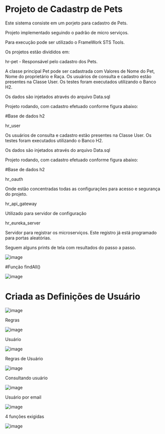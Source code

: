 # Projeto de Cadastrp de Pets
Este sistema consiste em um porjeto para cadastro de Pets.


Projeto implementado seguindo o padrão de micro serviços.

Para execução pode ser utilizado o FrameWork STS Tools.

Os projetos estão divididos em:

hr-pet - Responsável pelo cadastro dos Pets.

A classe principal Pet pode ser cadastrada com Valores de Nome do Pet, Nome do proprietário e Raça.
Os usuários de consulta e cadastro estão presentes na Classe User.
Os testes foram executados utilizando o Banco H2.

Os dados são injetados através do arquivo Data.sql

Projeto rodando, com cadastro efetuado conforme figura abaixo:

#Base de dados h2

hr_user

Os usuários de consulta e cadastro estão presentes na Classe User.
Os testes foram executados utilizando o Banco H2.

Os dados são injetados através do arquivo Data.sql

Projeto rodando, com cadastro efetuado conforme figura abaixo:

#Base de dados h2

hr_oauth

Onde estão concentradas todas as configurações para acesso e segurança do projeto.

hr_api_gateway

Utilizado para servidor de configuração 

hr_eureka_server

Servidor para registrar os microserviços. Este registro já está programado para portas aleatórias.

Seguem alguns prints de tela com resultados do passo a passo.

![image](https://user-images.githubusercontent.com/35120906/129282927-01a19602-6fc1-4dad-a53d-8a5239b3adcc.png)

#Função findAll()

![image](https://user-images.githubusercontent.com/35120906/129287051-f125c874-ba49-46dd-8518-e1deeef1d68e.png)
 
 # Criada as Definições de Usuário
 
 ![image](https://user-images.githubusercontent.com/35120906/129293578-12ea4e69-5bc1-4f98-8682-505ad4789359.png)

 Regras
 
 ![image](https://user-images.githubusercontent.com/35120906/129293875-b77ac6b3-9684-4e86-ab60-ee798ebf6b6c.png)

 Usuário
 
 ![image](https://user-images.githubusercontent.com/35120906/129293988-f0e941bb-2af1-4412-946a-bc6607ff1268.png)
 
 Regras de Usuário
 
 ![image](https://user-images.githubusercontent.com/35120906/129294021-48b9af26-9733-445a-a214-f9fa2af74acc.png)
 
 Consultando usuário
 
 ![image](https://user-images.githubusercontent.com/35120906/129296351-e8c734dd-7a0f-4770-9630-bb3510419f76.png)
 
 Usuário por email
 
 ![image](https://user-images.githubusercontent.com/35120906/129361298-50bfe926-e3fd-41f4-a04c-46753d82ddbe.png)

 4 funções exigidas
 
 ![image](https://user-images.githubusercontent.com/35120906/129374751-f7352064-d9f1-48db-b0e6-d2e979be9231.png)




